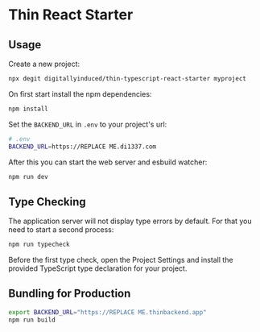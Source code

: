 # Thin React Starter

## Usage

Create a new project:

```bash
npx degit digitallyinduced/thin-typescript-react-starter myproject
```

On first start install the npm dependencies:

```bash
npm install
```

Set the `BACKEND_URL` in `.env` to your project's url:

```bash
# .env
BACKEND_URL=https://REPLACE ME.di1337.com
```

After this you can start the web server and esbuild watcher:

```bash
npm run dev
```

## Type Checking

The application server will not display type errors by default. For that you need to start a second process:

```bash
npm run typecheck
```

Before the first type check, open the Project Settings and install the provided TypeScript type declaration for your project.

## Bundling for Production

```bash
export BACKEND_URL="https://REPLACE ME.thinbackend.app"
npm run build
```
